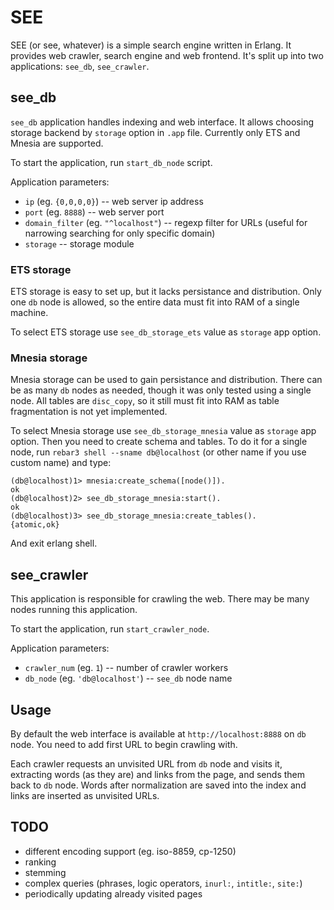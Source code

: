 # SEE

SEE (or see, whatever) is a simple search engine written in Erlang.
It provides web crawler, search engine and web frontend. It's split
up into two applications: `see_db`, `see_crawler`.

## see_db

`see_db` application handles indexing and web interface.
It allows choosing storage backend by `storage` option 
in `.app` file. Currently only ETS and Mnesia are supported.

To start the application, run `start_db_node` script.

Application parameters:
* `ip` (eg. `{0,0,0,0}`) -- web server ip address
* `port` (eg. `8888`) -- web server port
* `domain_filter` (eg. `"^localhost"`) -- regexp filter for URLs (useful for narrowing searching for only specific domain)
* `storage` -- storage module

### ETS storage

ETS storage is easy to set up, but it lacks persistance and distribution.
Only one `db` node is allowed, so the entire data must fit into RAM of a single machine.

To select ETS storage use `see_db_storage_ets` value as `storage` app option.

### Mnesia storage

Mnesia storage can be used to gain persistance and distribution. There can 
be as many `db` nodes as needed, though it was only tested using a single node.
All tables are `disc_copy`, so it still must fit into RAM as table fragmentation 
is not yet implemented.

To select Mnesia storage use `see_db_storage_mnesia` value as `storage` app option.
Then you need to create schema and tables. To do it for a single node, run 
`rebar3 shell --sname db@localhost` (or other name if you use custom name) and type:

    (db@localhost)1> mnesia:create_schema([node()]).
    ok
    (db@localhost)2> see_db_storage_mnesia:start().        
    ok
    (db@localhost)3> see_db_storage_mnesia:create_tables().
    {atomic,ok}

And exit erlang shell.

## see_crawler

This application is responsible for crawling the web.
There may be many nodes running this application.

To start the application, run `start_crawler_node`.

Application parameters:
* `crawler_num` (eg. `1`) -- number of crawler workers
* `db_node` (eg. `'db@localhost'`) -- `see_db` node name

## Usage

By default the web interface is available at `http://localhost:8888` on `db` node. You need to add first
URL to begin crawling with.

Each crawler requests an unvisited URL from `db` node and visits it, extracting words (as they are) and links from the page,
and sends them back to `db` node. Words after normalization are saved into the index and links are inserted as
unvisited URLs.

## TODO

* different encoding support (eg. iso-8859, cp-1250)
* ranking
* stemming
* complex queries (phrases, logic operators, `inurl:`, `intitle:`, `site:`)
* periodically updating already visited pages
